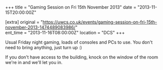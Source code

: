 +++
title = "Gaming Session on Fri 15th November 2013"
date = "2013-11-15T20:00:00Z"

[extra]
original = "https://uwcs.co.uk/events/gaming-session-on-fri-15th-november-2013-1474489083986/"    
ent_time = "2013-11-16T08:00:00Z"
location = "DCS"
+++

Usual Friday night gaming, loads of consoles and PCs to use. You don't need to bring anything, just turn up :)

If you don't have access to the building, knock on the window of the room we're in and we'll let you in.

